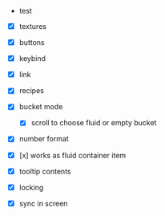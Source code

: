 - test
- [x] textures
- [x] buttons
- [x] keybind
- [x] link
- [x] recipes
- [x] bucket mode
  - [x] scroll to choose fluid or empty bucket
- [x] number format
- [x] [x] works as fluid container item
- [x] tooltip contents

- [x] locking
- [x] sync in screen